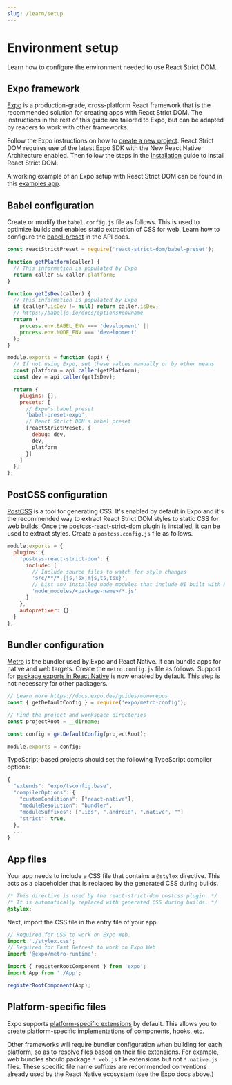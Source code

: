 ```yaml
---
slug: /learn/setup
---
```


# Environment setup

<p className="text-xl">Learn how to configure the environment needed to use React Strict DOM.</p>

## Expo framework

[Expo](https://expo.dev/) is a production-grade, cross-platform React framework that is the recommended solution for creating apps with React Strict DOM. The instructions in the rest of this guide are tailored to Expo, but can be adapted by readers to work with other frameworks.

Follow the Expo instructions on how to [create a new project](https://docs.expo.dev/get-started/create-a-project/). React Strict DOM requires use of the latest Expo SDK with the New React Native Architecture enabled. Then follow the steps in the [Installation](/learn/installation) guide to install React Strict DOM.

A working example of an Expo setup with React Strict DOM can be found in this [examples app](https://github.com/facebook/react-strict-dom/tree/main/apps/examples).

## Babel configuration

Create or modify the `babel.config.js` file as follows. This is used to optimize builds and enables static extraction of CSS for web. Learn how to configure the [babel-preset](/api/babel-preset/) in the API docs.

```js title="babel.config.js"
const reactStrictPreset = require('react-strict-dom/babel-preset');

function getPlatform(caller) {
  // This information is populated by Expo
  return caller && caller.platform;
}

function getIsDev(caller) {
  // This information is populated by Expo
  if (caller?.isDev != null) return caller.isDev;
  // https://babeljs.io/docs/options#envname
  return (
    process.env.BABEL_ENV === 'development' ||
    process.env.NODE_ENV === 'development'
  );
}

module.exports = function (api) {
  // If not using Expo, set these values manually or by other means
  const platform = api.caller(getPlatform);
  const dev = api.caller(getIsDev);

  return {
    plugins: [],
    presets: [
      // Expo's babel preset
      'babel-preset-expo',
      // React Strict DOM's babel preset
      [reactStrictPreset, {
        debug: dev,
        dev,
        platform
      }]
    ]
  };
};
```

## PostCSS configuration

[PostCSS](https://postcss.org/) is a tool for generating CSS. It's enabled by default in Expo and it's the recommended way to extract React Strict DOM styles to static CSS for web builds. Once the [postcss-react-strict-dom](https://github.com/javascripter/postcss-react-strict-dom) plugin is installed, it can be used to extract styles. Create a `postcss.config.js` file as follows.

```js title="postcss.config.js"
module.exports = {
  plugins: {
    'postcss-react-strict-dom': {
      include: [
        // Include source files to watch for style changes
        'src/**/*.{js,jsx,mjs,ts,tsx}',
        // List any installed node_modules that include UI built with React Strict DOM
        'node_modules/<package-name>/*.js'
      ]
    },
    autoprefixer: {}
  }
};
```

## Bundler configuration

[Metro](https://reactnative.dev/docs/metro) is the bundler used by Expo and React Native. It can bundle apps for native and web targets. Create the `metro.config.js` file as follows. Support for [package exports in React Native](https://reactnative.dev/blog/2023/06/21/package-exports-support) is now enabled by default. This step is not necessary for other packagers.

```js title="metro.config.js"
// Learn more https://docs.expo.dev/guides/monorepos
const { getDefaultConfig } = require('expo/metro-config');

// Find the project and workspace directories
const projectRoot = __dirname;

const config = getDefaultConfig(projectRoot);

module.exports = config;
```

TypeScript-based projects should set the following TypeScript compiler options:

```js title="tsconfig.json"
{
  "extends": "expo/tsconfig.base",
  "compilerOptions": {
    "customConditions": ["react-native"],
    "moduleResolution": "bundler",
    "moduleSuffixes": [".ios", ".android", ".native", ""]
    "strict": true,
  },
  ...
}
```

## App files

Your app needs to include a CSS file that contains a `@stylex` directive. This acts as a placeholder that is replaced by the generated CSS during builds.

```css title="stylex.css"
/* This directive is used by the react-strict-dom postcss plugin. */
/* It is automatically replaced with generated CSS during builds. */
@stylex;
```

Next, import the CSS file in the entry file of your app.


```js title="index.js"
// Required for CSS to work on Expo Web.
import './stylex.css';
// Required for Fast Refresh to work on Expo Web
import '@expo/metro-runtime';

import { registerRootComponent } from 'expo';
import App from './App';

registerRootComponent(App);
```

## Platform-specific files

Expo supports [platform-specific extensions](https://docs.expo.dev/router/advanced/platform-specific-modules/#platform-specific-extensions) by default. This allows you to create platform-specific implementations of components, hooks, etc.

Other frameworks will require bundler configuration when building for each platform, so as to resolve files based on their file extensions. For example, web bundles should package `*.web.js` file extensions but not `*.native.js` files. These specific file name suffixes are recommended conventions already used by the React Native ecosystem (see the Expo docs above.)
